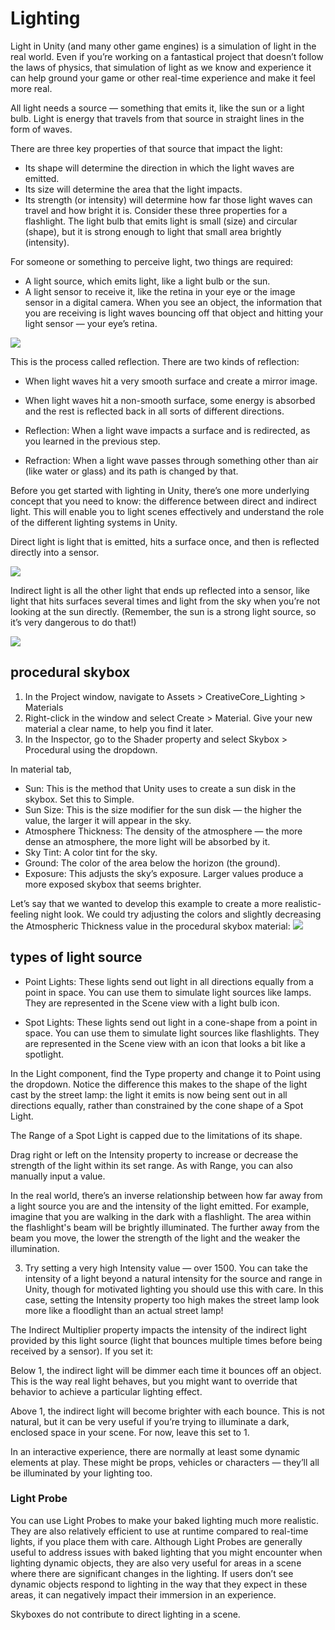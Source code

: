 # Lighting 

Light in Unity (and many other game engines) is a simulation of light in the real world. Even if you’re working on a fantastical project that doesn’t follow the laws of physics, that simulation of light as we know and experience it can help ground your game or other real-time experience and make it feel more real.

All light needs a source — something that emits it, like the sun or a light bulb. Light is energy that travels from that source in straight lines in the form of waves. 

There are three key properties of that source that impact the light:
- Its shape will determine the direction in which the light waves are emitted.
- Its size will determine the area that the light impacts.
- Its strength (or intensity) will determine how far those light waves can travel and how bright it is.
Consider these three properties for a flashlight. The light bulb that emits light is small (size) and circular (shape), but it is strong enough to light that small area brightly (intensity).

For someone or something to perceive light, two things are required:
- A light source, which emits light, like a light bulb or the sun.
- A light sensor to receive it, like the retina in your eye or the image sensor in a digital camera.
When you see an object, the information that you are receiving is light waves bouncing off that object and hitting your light sensor — your eye’s retina.

![](https://unity-connect-prd.storage.googleapis.com/20211122/learn/images/3a324a58-24d3-4599-ae6b-e6699d0d909e_CC_Light_Graphic_3.png)

This is the process called reflection. There are two kinds of reflection:
- When light waves hit a very smooth surface and create a mirror image.
- When light waves hit a non-smooth surface, some energy is absorbed and the rest is reflected back in all sorts of different directions.


- Reflection: When a light wave impacts a surface and is redirected, as you learned in the previous step.
- Refraction: When a light wave passes through something other than air (like water or glass) and its path is changed by that.

Before you get started with lighting in Unity, there’s one more underlying concept that you need to know: the difference between direct and indirect light. This will enable you to light scenes effectively and understand the role of the different lighting systems in Unity.

Direct light is light that is emitted, hits a surface once, and then is reflected directly into a sensor. 

![](https://unity-connect-prd.storage.googleapis.com/20211123/learn/images/8b8c4edf-99f2-4a9d-ba43-6881e974322b_CC_Light_Graphic_4.png)

Indirect light is all the other light that ends up reflected into a sensor, like light that hits surfaces several times and light from the sky when you’re not looking at the sun directly. (Remember, the sun is a strong light source, so it’s very dangerous to do that!) 

![](https://unity-connect-prd.storage.googleapis.com/20211123/learn/images/95d6d23b-4593-44d5-b33b-40e20cbacbb1_CC_Light_Graphic_5.png)

## procedural skybox

1. In the Project window, navigate to Assets > CreativeCore_Lighting > Materials
2. Right-click in the window and select Create > Material. Give your new material a clear name, to help you find it later.
3.  In the Inspector, go to the Shader property and select Skybox > Procedural using the dropdown.  

In material tab,
- Sun: This is the method that Unity uses to create a sun disk in the skybox. Set this to Simple.
- Sun Size: This is the size modifier for the sun disk — the higher the value, the larger it will appear in the sky. 
- Atmosphere Thickness: The density of the atmosphere — the more dense an atmosphere, the more light will be absorbed by it.
- Sky Tint: A color tint for the sky.
- Ground: The color of the area below the horizon (the ground).
- Exposure: This adjusts the sky’s exposure. Larger values produce a more exposed skybox that seems brighter.

Let’s say that we wanted to develop this example to create a more realistic-feeling night look. We could try adjusting the colors and slightly decreasing the Atmospheric Thickness value in the procedural skybox material: 
![](https://unity-connect-prd.storage.googleapis.com/20211123/learn/images/203499f7-9794-422c-ac22-cb1537da6e83_CC_Light_3.8.0_2_NightSkyExample2Update.png)

## types of light source

- Point Lights: These lights send out light in all directions equally from a point in space. You can use them to simulate light sources like lamps. They are represented in the Scene view with a light bulb icon.

- Spot Lights: These lights send out light in a cone-shape from a point in space. You can use them to simulate light sources like flashlights. They are represented in the Scene view with an icon that looks a bit like a spotlight.

 In the Light component, find the Type property and change it to Point using the dropdown. Notice the difference this makes to the shape of the light cast by the street lamp: the light it emits is now being sent out in all directions equally, rather than constrained by the cone shape of a Spot Light. 
 

The Range of a Spot Light is capped due to the limitations of its shape. 

Drag right or left on the Intensity property to increase or decrease the strength of the light within its set range. As with Range, you can also manually input a value.

In the real world, there’s an inverse relationship between how far away from a light source you are and the intensity of the light emitted. For example, imagine that you are walking in the dark with a flashlight. The area within the flashlight's beam will be brightly illuminated. The further away from the beam you move, the lower the strength of the light and the weaker the illumination.

3.  Try setting a very high Intensity value — over 1500. You can take the intensity of a light beyond a natural intensity for the source and range in Unity, though for motivated lighting you should use this with care. In this case, setting the Intensity property too high makes the street lamp look more like a floodlight than an actual street lamp! 

 The Indirect Multiplier property impacts the intensity of the indirect light provided by this light source (light that bounces multiple times before being received by a sensor). If you set it:

Below 1, the indirect light will be dimmer each time it bounces off an object. This is the way real light behaves, but you might want to override that behavior to achieve a particular lighting effect.

Above 1, the indirect light will become brighter with each bounce. This is not natural, but it can be very useful if you’re trying to illuminate a dark, enclosed space in your scene.
For now, leave this set to 1.

In an interactive experience, there are normally at least some dynamic elements at play. These might be props, vehicles or characters — they’ll all be illuminated by your lighting too.

### Light Probe

You can use Light Probes to make your baked lighting much more realistic. They are also relatively efficient to use at runtime compared to real-time lights, if you place them with care. 
Although Light Probes are generally useful to address issues with baked lighting that you might encounter when lighting dynamic objects, they are also very useful for areas in a scene where there are significant changes in the lighting. If users don’t see dynamic objects respond to lighting in the way that they expect in these areas, it can negatively impact their immersion in an experience.

Skyboxes do not contribute to direct lighting in a scene.